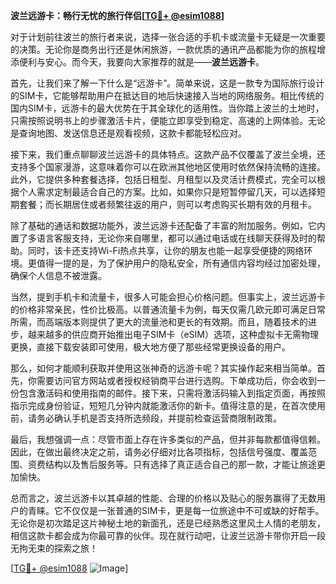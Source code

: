 **波兰远游卡：畅行无忧的旅行伴侣[[TG💪+ @esim1088](https://t.me/s/esim1088)]**

对于计划前往波兰的旅行者来说，选择一张合适的手机卡或流量卡无疑是一次重要的决策。无论你是商务出行还是休闲旅游，一款优质的通讯产品都能为你的旅程增添便利与安心。而今天，我要向大家推荐的就是——**波兰远游卡**。

首先，让我们来了解一下什么是“远游卡”。简单来说，这是一款专为国际旅行设计的SIM卡，它能够帮助用户在抵达目的地后快速接入当地的网络服务。相比传统的国内SIM卡，远游卡的最大优势在于其全球化的适用性。当你踏上波兰的土地时，只需按照说明书上的步骤激活卡片，便能立即享受到稳定、高速的上网体验。无论是查询地图、发送信息还是观看视频，这款卡都能轻松应对。

接下来，我们重点聊聊波兰远游卡的具体特点。这款产品不仅覆盖了波兰全境，还支持多个国家漫游，这意味着你可以在欧洲其他地区使用时依然保持流畅的连接。此外，它提供多种套餐选择，包括日租型、月租型以及灵活计费模式，完全可以根据个人需求定制最适合自己的方案。比如，如果你只是短暂停留几天，可以选择短期套餐；而长期居住或者频繁往返的用户，则可以考虑购买长期有效的月租卡。

除了基础的通话和数据功能外，波兰远游卡还配备了丰富的附加服务。例如，它内置了多语言客服支持，无论你来自哪里，都可以通过电话或在线聊天获得及时的帮助。同时，该卡还支持Wi-Fi热点共享，让你的朋友也能一起享受便捷的网络环境。更值得一提的是，为了保护用户的隐私安全，所有通信内容均经过加密处理，确保个人信息不被泄露。

当然，提到手机卡和流量卡，很多人可能会担心价格问题。但事实上，波兰远游卡的价格非常亲民，性价比极高。以普通流量卡为例，每天仅需几欧元即可满足日常所需，而高端版本则提供了更大的流量池和更长的有效期。而且，随着技术的进步，越来越多的供应商开始推出电子SIM卡（eSIM）选项，这种虚拟卡无需物理更换，直接下载安装即可使用，极大地方便了那些经常更换设备的用户。

那么，如何才能顺利获取并使用这张神奇的远游卡呢？其实操作起来相当简单。首先，你需要访问官方网站或者授权经销商平台进行选购。下单成功后，你会收到一份包含激活码和使用指南的邮件。接下来，只需将激活码输入到指定页面，再按照指示完成身份验证，短短几分钟内就能激活你的新卡。值得注意的是，在首次使用前，请务必确认手机是否支持所选频段，并提前检查运营商限制政策。

最后，我想强调一点：尽管市面上存在许多类似的产品，但并非每款都值得信赖。因此，在做出最终决定之前，请务必仔细对比各项指标，包括信号强度、覆盖范围、资费结构以及售后服务等。只有选择了真正适合自己的那一款，才能让旅途更加愉快。

总而言之，波兰远游卡以其卓越的性能、合理的价格以及贴心的服务赢得了无数用户的青睐。它不仅仅是一张普通的SIM卡，更是每一位旅途中不可或缺的好帮手。无论你是初次踏足这片神秘土地的新面孔，还是已经熟悉这里风土人情的老朋友，相信这款卡都会成为你最可靠的伙伴。现在就行动吧，让波兰远游卡带你开启一段无拘无束的探索之旅！

[[TG💪+ @esim1088](https://t.me/s/esim1088) ![Image](https://i.postimg.cc/4NQfJmqS/Snipaste-2025-05-13-00-14-12.png)]